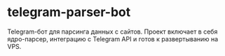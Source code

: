 # telegram-parser-bot
Telegram-бот для парсинга данных с сайтов. Проект включает в себя ядро-парсер, интеграцию с Telegram API и готов к развертыванию на VPS.
